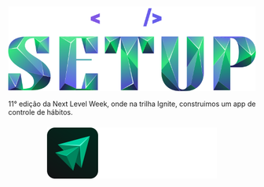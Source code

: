 <p align="center"><img src="./.github/nlw-logo.svg"></p>

<p align="center">
  
  11° edição da Next Level Week, onde na trilha Ignite, construimos um app de controle de hábitos.
</p>

<h3 align="center"><img src="./.github/carlos.svg"></h3>